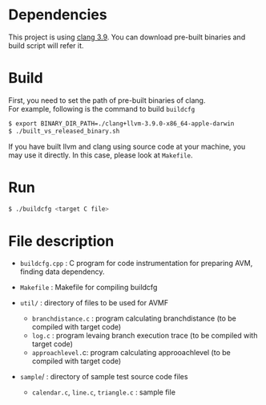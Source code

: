 # Dependencies
This project is using [clang 3.9](http://llvm.org/releases/download.html#3.9.0). You can download pre-built binaries and build script will refer it.

# Build
First, you need to set the path of pre-built binaries of clang.  
For example, following is the command to build `buildcfg`

```sh
$ export BINARY_DIR_PATH=./clang+llvm-3.9.0-x86_64-apple-darwin
$ ./built_vs_released_binary.sh
```

If you have built llvm and clang using source code at your machine, you may use it directly. In this case, please look at `Makefile`.

# Run
```sh
$ ./buildcfg <target C file>
```

# File description
- `buildcfg.cpp` : C program for code instrumentation for preparing AVM, finding data dependency.  
- `Makefile` : Makefile for compiling buildcfg  

- `util/` : directory of files to be used for AVMF  
  - `branchdistance.c` : program calculating branchdistance (to be compiled with target code)  
  - `log.c` : program levaing branch execution trace (to be compiled with target code)  
  - `approachlevel.`c: program calculating approoachlevel (to be compiled with target code)  

- `sample`/ : directory of sample test source code files  
  - `calendar.c`, `line.c`, `triangle.c` : sample file  

